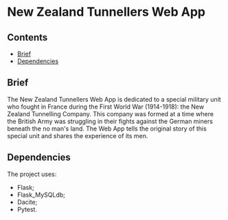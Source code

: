 # New Zealand Tunnellers Web App

## Contents

* [Brief](#brief)
* [Dependencies](#dependencies)

## Brief

The New Zealand Tunnellers Web App is dedicated to a special military unit who fought in France during the First World War (1914-1918): the New Zealand Tunnelling Company. This company was formed at a time where the British Army was struggling in their fights against the German miners beneath the no man's land. The Web App tells the original story of this special unit and shares the experience of its men.

## Dependencies

The project uses:

* Flask;
* Flask_MySQLdb;
* Dacite;
* Pytest.
